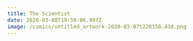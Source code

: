 ```yaml
---
title: The Scientist
date: 2020-03-08T19:59:06.997Z
image: /comics/untitled_artwork-2020-03-07t220150.438.png
---
```

